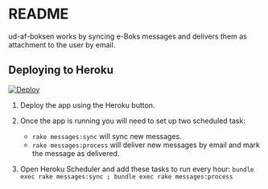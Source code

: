 # README

ud-af-boksen works by syncing e-Boks messages and delivers them as attachment to the user by email.

## Deploying to Heroku

[![Deploy](https://www.herokucdn.com/deploy/button.svg)](https://heroku.com/deploy?template=https://github.com/askehansen/udafboksen)

1. Deploy the app using the Heroku button.

2. Once the app is running you will need to set up two scheduled task:
   * `rake messages:sync` will sync new messages.
   * `rake messages:process` will deliver new messages by email and mark the message as delivered.

3. Open Heroku Scheduler and add these tasks to run every hour: `bundle exec rake messages:sync ; bundle exec rake messages:process`
